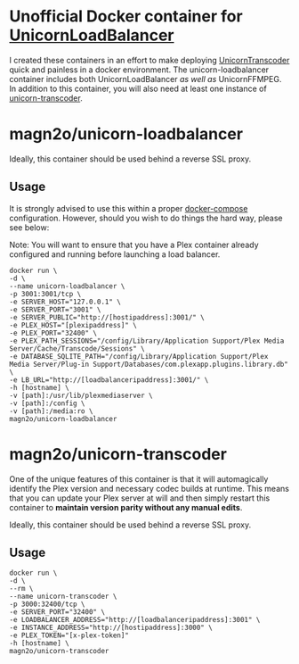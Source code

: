 # Unofficial Docker container for [UnicornLoadBalancer](https://github.com/UnicornTranscoder/UnicornLoadBalancer)

I created these containers in an effort to make deploying [UnicornTranscoder](https://github.com/UnicornTranscoder) quick and painless in a docker environment. The unicorn-loadbalancer container includes both UnicornLoadBalancer *as well as* UnicornFFMPEG. In addition to this container, you will also need at least one instance of [unicorn-transcoder](https://hub.docker.com/r/magn2o/unicorn-transcoder).

# magn2o/unicorn-loadbalancer

Ideally, this container should be used behind a reverse SSL proxy.

## Usage

It is strongly advised to use this within a proper [docker-compose](https://github.com/magn2o/unicorn-docker/blob/master/docker-compose.yml.template) configuration. However, should you wish to do things the hard way, please see below:

Note: You will want to ensure that you have a Plex container already configured and running before launching a load balancer.

~~~
docker run \  
-d \
--name unicorn-loadbalancer \
-p 3001:3001/tcp \
-e SERVER_HOST="127.0.0.1" \
-e SERVER_PORT="3001" \
-e SERVER_PUBLIC="http://[hostipaddress]:3001/" \
-e PLEX_HOST="[plexipaddress]" \
-e PLEX_PORT="32400" \
-e PLEX_PATH_SESSIONS="/config/Library/Application Support/Plex Media Server/Cache/Transcode/Sessions" \
-e DATABASE_SQLITE_PATH="/config/Library/Application Support/Plex Media Server/Plug-in Support/Databases/com.plexapp.plugins.library.db" \
-e LB_URL="http://[loadbalanceripaddress]:3001/" \
-h [hostname] \
-v [path]:/usr/lib/plexmediaserver \
-v [path]:/config \
-v [path]:/media:ro \
magn2o/unicorn-loadbalancer
~~~

# magn2o/unicorn-transcoder

One of the unique features of this container is that it will automagically identify the Plex version and necessary codec builds at runtime. This means that you can update your Plex server at will and then simply restart this container to **maintain version parity without any manual edits**.

Ideally, this container should be used behind a reverse SSL proxy.

## Usage

~~~
docker run \  
-d \
--rm \
--name unicorn-transcoder \
-p 3000:32400/tcp \
-e SERVER_PORT="32400" \
-e LOADBALANCER_ADDRESS="http://[loadbalanceripaddress]:3001" \
-e INSTANCE_ADDRESS="http://[hostipaddress]:3000" \
-e PLEX_TOKEN="[x-plex-token]"
-h [hostname] \
magn2o/unicorn-transcoder
~~~
